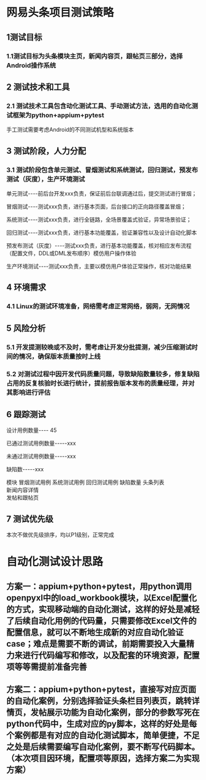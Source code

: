 # 网易头条项目测试策略
## 1测试目标
### 1.1测试目标为头条模块主页，新闻内容页，跟帖页三部分，选择Android操作系统

## 2 测试技术和工具
### 2.1 测试技术工具包含动化测试工具、手动测试方法，选用的自动化测试框架为python+appium+pytest

手工测试需要考虑Android的不同测试机型和系统版本


## 3 测试阶段，人力分配
### 3.1 测试阶段包含单元测试、冒烟测试和系统测试，回归测试，预发布测试（灰度），生产环境测试

单元测试----前后台开发xxx负责，保证前后台联调通过后，提交测试进行冒烟；

冒烟测试----测试xxx负责，进行基本页面，后台接口的正向路径覆盖冒烟；

系统测试----测试xxx负责，进行全链路，全场景覆盖式验证，异常场景验证；

回归测试----测试xxx负责，进行基本功能覆盖，验证兼容性以及设计自动化脚本

预发布测试（灰度）----测试xxx负责，进行基本功能覆盖，核对相应发布流程（配置文件，DDL或DML发布顺序）模仿用户操作体验

生产环境测试----测试xxx负责，主要以模仿用户体验正常操作，核对功能结果


## 4‌ 环境需求

### 4.1 Linux的测试环境准备，网络需考虑正常网络，弱网，无网情况


## 5 风险分析
### 5.1 开发提测较晚或不及时，需考虑让开发分批提测，减少压缩测试时间的情况，确保版本质量按时上线

### 5.2 对测试过程中因开发代码质量问题，导致缺陷数量较多，修复缺陷占用的反复核验时长进行统计，提前报告版本发布的质量经理，并对其影响进行评估


## 6 跟踪测试
设计用例数量----    45

已通过测试用例数量-----xxx

未通过测试用例数量-----xxx

缺陷数-----xxx

模块	冒烟测试用例	系统测试用例	回归测试用例	缺陷数量
头条列表				
新闻内容详情				
发帖和跟帖页				


## 7 测试优先级
本次不做优先级排序，均以P1级别，正常完成



# 自动化测试设计思路

## 方案一：appium+python+pytest，用python调用openpyxl中的load_workbook模块，以Excel配置化的方式，实现移动端的自动化测试，这样的好处是减轻了后续自动化用例的代码量，只需要修改Excel文件的配置信息，就可以不断地生成新的对应自动化验证case；难点是需要不断的调试，前期需要投入大量精力来进行代码编写和修改，以及配套的环境资源，配置项等等需提前准备完善

## 方案二：appium+python+pytest，直接写对应页面的自动化案例，分别选择验证头条栏目列表页，跳转详情页，发帖展示功能为自动化案例，部分的参数写死在python代码中，生成对应的py脚本，这样的好处是每个案例都是有对应的自动化测试脚本，简单便捷，不足之处是后续需要编写自动化案例，要不断写代码脚本。（本次项目因环境，配置项等原因，选择方案二为实现方案）
